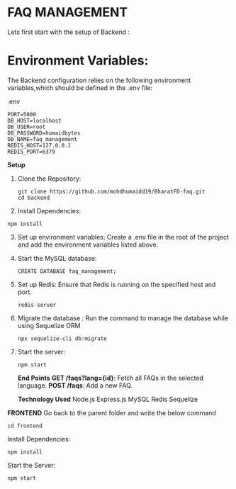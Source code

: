 # **FAQ MANAGEMENT**
Lets first start with the setup of Backend :

# **Environment Variables**:

The Backend configuration relies on the following environment variables,which should be defined in the .env file:

.env
```
PORT=5000
DB_HOST=localhost
DB_USER=root
DB_PASSWORD=humaidbytes
DB_NAME=faq_management
REDIS_HOST=127.0.0.1
REDIS_PORT=6379

```
**Setup**
1. Clone the Repository:
   ```
   git clone https://github.com/mohdhumaidd19/BharatFD-faq.git
   cd backend
   
   ```
2. Install Dependencies:
  ```
npm install

  ```
3. Set up environment variables:
   Create a .env file in the root of the project and add the environment variables listed above.

4. Start the MySQL database:
   ```
   CREATE DATABASE faq_management;

   ```
   
5. Set up Redis:
    Ensure that Redis is running on the specified host and port.
   ```
   redis-server
   ```
6. Migrate the database :
   Run the command to manage the database while using Sequelize ORM
   ```
   npx sequelize-cli db:migrate
   ```
7. Start the server:
   ```
   npm start
   ```
   **End Points**
  **GET /faqs?lang={id}**: Fetch all FAQs in the selected language.
  **POST /faqs**: Add a new FAQ.

   **Technology Used**
   Node.js
   Express.js
   MySQL
   Redis
   Sequelize

   
**FRONTEND**
Go back to the parent folder and write the below command
```
cd frontend
```

Install Dependencies:

```
npm install
```

Start the Server:
```
npm start

```
